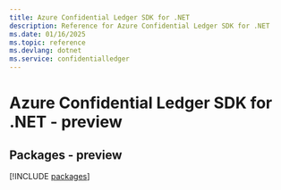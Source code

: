 ```yaml
---
title: Azure Confidential Ledger SDK for .NET
description: Reference for Azure Confidential Ledger SDK for .NET
ms.date: 01/16/2025
ms.topic: reference
ms.devlang: dotnet
ms.service: confidentialledger
---
```

# Azure Confidential Ledger SDK for .NET - preview
## Packages - preview
[!INCLUDE [packages](confidential-ledger-index.md)]
